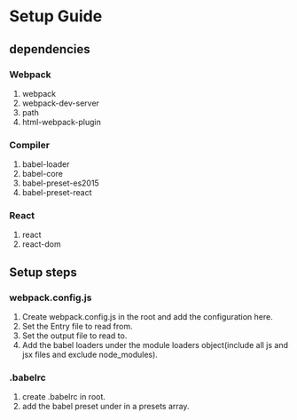 # Setup Guide

## dependencies

### Webpack

1. webpack
2. webpack-dev-server
3. path
4. html-webpack-plugin

### Compiler

1. babel-loader
2. babel-core
3. babel-preset-es2015
4. babel-preset-react

### React

1. react
2. react-dom

## Setup steps

### webpack.config.js

1. Create webpack.config.js in the root and add the configuration here.
2. Set the Entry file to read from.
3. Set the output file to read to.
4. Add the babel loaders under the module loaders object(include all js and jsx files and exclude node_modules).

### .babelrc
1. create .babelrc in root.
2. add the babel preset under in a presets array.
